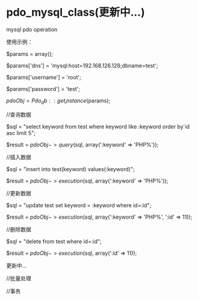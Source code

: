 pdo_mysql_class(更新中...)
===============

mysql pdo operation


使用示例：

$params             = array();

$params['dns']      = 'mysql:host=192.168.126.128;dbname=test';

$params['username'] = 'root';

$params['password'] = 'test';

$pdoObj = Pdo_db::get_instance($params);

//查询数据

$sql    = "select keyword from test where keyword like :keyword order by`id asc limit 5";

$result = $pdoObj->query($sql, array(':keyword' => 'PHP%'));

//插入数据

$sql    = "insert into test(keyword) values(:keyword)";

$result = $pdoObj->execution($sql, array(':keyword' => 'PHP%'));

//更新数据

$sql    = "update test set keyword = :keyword where id=:id";

$result = $pdoObj->execution($sql, array(':keyword' => 'PHP%', ':id' => 11));

//删除数据

$sql    = "delete from test where id=:id";

$result = $pdoObj->execution($sql, array(':id' => 11));

更新中...

//批量处理

//事务
